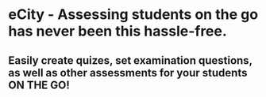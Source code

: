 # eCity  -  Assessing students on the go has never been this hassle-free.

## Easily create quizes, set examination questions, as well as other assessments for your students ON THE GO!